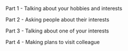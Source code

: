 Part 1 -  Talking about your hobbies and interests

Part 2 - Asking people about their interests

Part 3 - Talking about one of your interests

Part 4 - Making plans to visit colleague